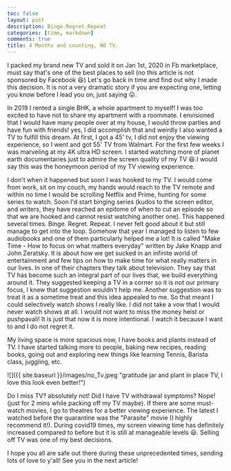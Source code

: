 ```yaml
---
toc: false
layout: post
description: Binge.Regret.Repeat
categories: [time, markdown]
comments: true
title: 4 Months and counting, NO TV.
---
```


I packed my brand new TV and sold it on Jan 1st, 2020 in Fb marketplace, must say that's one of the best places to sell (no this article is not sponsored by Facebook 😆)
Let's go back in time and find out why I made this decision. It is not a very dramatic story if you are expecting one, letting you know before I lead you on, just saying 😛.



In 2019 I rented a single BHK, a whole apartment to myself! I was too excited to have not to share my apartment with a roommate. I envisioned that I would have many people over at my house, I would throw parties and have fun with friends! yes, I did accomplish that and weirdly I also wanted a TV to fulfill this dream. At first, I got a 45' tv, I did not enjoy the viewing experience, so I went and got 55' TV from Walmart. For the first few weeks I was marveling at my 4K ultra HD screen. I started watching more of planet earth documentaries just to admire the screen quality of my TV 😆.I would say this was the honeymoon period of my TV viewing experience. 



I don't when it happened but soon I was hooked to my TV. I would come from work, sit on my couch, my hands would reach to the TV remote and within no time I would be scrolling Netflix and Prime, hunting for some series to watch. Soon I'd start binging series (kudos to the screen editor, and writers, they have reached an epitome of when to cut an episode so that we are hooked and cannot resist watching another one). This happened several times. Binge. Regret. Repeat. I never felt good about it but still manage to get into the loop. Somehow that year I managed to listen to few audiobooks and one of them particularly helped me a lot! It is called "Make Time - How to focus on what matters everyday" written by Jake Knapp and John Zeratsky. It is about how we get sucked in an infinite world of entertainment and few tips on how to make time for what really matters in our lives. In one of their chapters they talk about television. They say that TV has become such an integral part of our lives that, we build everything around it. They suggested keeping a TV in a corner so it is not our primary focus, I knew that suggestion wouldn't help me. Another suggestion was to treat it as a sometime treat and this idea appealed to me. So that meant I could selectively watch shows I really like. I did not take a vow that I would never watch shows at all. I would not want to miss the money heist or pushpavali! It is just that now it is more intentional. I watch it because I want to and I do not regret it.




My living space is more spacious now, I have books and plants instead of TV. I have started talking more to people, baking new recipes, reading books, going out and exploring new things like learning Tennis, Barista class, juggling, etc. 


![]({{ site.baseurl }}/images/no_Tv.jpeg "gratitude jar and plant in place TV, I love this look even better!")


Do I miss TV? absolutely not! Did I have TV withdrawal symptoms? Nope! (just for 2 mins while packing off my TV maybe). If there are some must-watch movies, I go to theatres for a better viewing experience. The latest I watched before the quarantine was the "Parasite" movie (I highly recommend it!). During covid19 times, my screen viewing time has definitely increased compared to before but it is still at manageable levels 😃. Selling off TV was one of my best decisions.

I hope you all are safe out there during these unprecedented times, sending lots of love to y'all! See you in the next article! 
